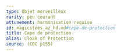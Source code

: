 ```yaml
---
type: Objet merveilleux
rarity: peu courant
attunement: harmonisation requise
id: magicitems_az_hd.md#cape-de-protection
title: Cape de protection
alias: Cloak of Protection
source: (CDC p155)
---
```


